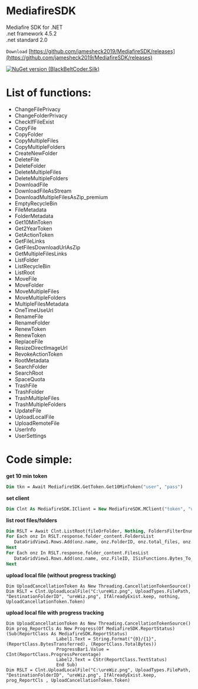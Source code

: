 # MediafireSDK
Mediafire SDK for .NET<br>
.net framework 4.5.2<br>
.net standard 2.0<br>

`Download`
[https://github.com/jamesheck2019/MediafireSDK/releases](https://github.com/jamesheck2019/MediafireSDK/releases)<br>

[![NuGet version (BlackBeltCoder.Silk)](https://img.shields.io/nuget/v/DeQmaTech.MediafireSDK.svg?style=plastic)](https://www.nuget.org/packages/DeQmaTech.MediafireSDK/)

# List of functions:
<ul>
	<li>ChangeFilePrivacy</li>
	<li>ChangeFolderPrivacy</li>
	<li>CheckIfFileExist</li>
	<li>CopyFile</li>
	<li>CopyFolder</li>
	<li>CopyMultipleFiles</li>
	<li>CopyMultipleFolders</li>
	<li>CreateNewFolder</li>
	<li>DeleteFile</li>
	<li>DeleteFolder</li>
	<li>DeleteMultipleFiles</li>
	<li>DeleteMultipleFolders</li>
	<li>DownloadFile</li>
	<li>DownloadFileAsStream</li>
	<li>DownloadMultipleFilesAsZip_premium</li>
	<li>EmptyRecycleBin</li>
	<li>FileMetadata</li>
	<li>FolderMetadata</li>
	<li>Get10MinToken</li>
	<li>Get2YearToken</li>
	<li>GetActionToken</li>
	<li>GetFileLinks</li>
	<li>GetFilesDownloadUrlAsZip</li>
	<li>GetMultipleFilesLinks</li>
	<li>ListFolder</li>
	<li>ListRecycleBin</li>
	<li>ListRoot</li>
	<li>MoveFile</li>
	<li>MoveFolder</li>
	<li>MoveMultipleFiles</li>
	<li>MoveMultipleFolders</li>
	<li>MultipleFilesMetadata</li>
	<li>OneTimeUseUrl</li>
	<li>RenameFile</li>
	<li>RenameFolder</li>
	<li>RenewToken</li>
	<li>RenewToken</li>
	<li>ReplaceFile</li>
	<li>ResizeDirectImageUrl</li>
	<li>RevokeActionToken</li>
	<li>RootMetadata</li>
	<li>SearchFolder</li>
	<li>SearchRoot</li>
	<li>SpaceQuota</li>
	<li>TrashFile</li>
	<li>TrashFolder</li>
	<li>TrashMultipleFiles</li>
	<li>TrashMultipleFolders</li>
	<li>UpdateFile</li>
	<li>UploadLocalFile</li>
	<li>UploadRemoteFile</li>
	<li>UserInfo</li>
	<li>UserSettings</li>
</ul>

# Code simple:
**get 10 min token**
```vb
Dim tkn = Await MediafireSDK.GetToken.Get10MinToken("user", "pass")
```
**set client**
```vb
Dim Clnt As MediafireSDK.IClient = New MediafireSDK.MClient("token", "user", "pass")
```
**list root files/folders**
```vb
Dim RSLT = Await Clnt.ListRoot(fileOrFolder, Nothing, FoldersFilterEnum.public, Nothing, FoldersOrderByEnum.name, SortEnum.asc, 500, 1)
For Each onz In RSLT.response.folder_content.FoldersList
   DataGridView1.Rows.Add(onz.name, onz.FolderID, onz.total_files, onz.total_folders, onz.total_size, onz.folder_count, onz.file_count)
Next
For Each onz In RSLT.response.folder_content.FilesList
   DataGridView1.Rows.Add(onz.name, onz.FileID, ISisFunctions.Bytes_To_KbMbGb.SetBytes(onz.size), onz.filetype, onz.mimetype, onz.ImgUrl, onz.links.normal_download)
Next
```
**upload local file (without progress tracking)**
```vb.net
Dim UploadCancellationToken As New Threading.CancellationTokenSource()
Dim RSLT = Clnt.UploadLocalFile("C:\ureWiz.png", UploadTypes.FilePath, "DestinationFolderID", "ureWiz.png", IfAlreadyExist.keep, nothing, UploadCancellationToken.Token)
```
**upload local file with progress tracking**
```vb.net
Dim UploadCancellationToken As New Threading.CancellationTokenSource()
Dim prog_ReportCls As New Progress(Of MediafireSDK.ReportStatus)(Sub(ReportClass As MediafireSDK.ReportStatus)
                   Label1.Text = String.Format("{0}/{1}", (ReportClass.BytesTransferred), (ReportClass.TotalBytes))
                   ProgressBar1.Value = CInt(ReportClass.ProgressPercentage)
                   Label2.Text = CStr(ReportClass.TextStatus)
                   End Sub)
Dim RSLT = Clnt.UploadLocalFile("C:\ureWiz.png", UploadTypes.FilePath, "DestinationFolderID", "ureWiz.png", IfAlreadyExist.keep, prog_ReportCls , UploadCancellationToken.Token)
```

